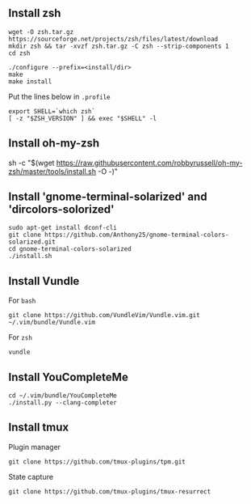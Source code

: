 ## Install zsh

```shell
wget -O zsh.tar.gz https://sourceforge.net/projects/zsh/files/latest/download
mkdir zsh && tar -xvzf zsh.tar.gz -C zsh --strip-components 1
cd zsh

./configure --prefix=<install/dir>
make
make install
```

Put the lines below in `.profile`

```shell
export SHELL=`which zsh`
[ -z "$ZSH_VERSION" ] && exec "$SHELL" -l
```

## Install oh-my-zsh
sh -c "$(wget https://raw.githubusercontent.com/robbyrussell/oh-my-zsh/master/tools/install.sh -O -)"

## Install 'gnome-terminal-solarized' and 'dircolors-solorized'

```shell
sudo apt-get install dconf-cli
git clone https://github.com/Anthony25/gnome-terminal-colors-solarized.git
cd gnome-terminal-colors-solarized
./install.sh
```

## Install Vundle

For `bash`

```shell
git clone https://github.com/VundleVim/Vundle.vim.git ~/.vim/bundle/Vundle.vim
```

For `zsh`

```shell
vundle
```

## Install YouCompleteMe

```shell
cd ~/.vim/bundle/YouCompleteMe
./install.py --clang-completer
```

## Install tmux
Plugin manager
```shell
git clone https://github.com/tmux-plugins/tpm.git  

```

State capture
```shell
git clone https://github.com/tmux-plugins/tmux-resurrect
```
